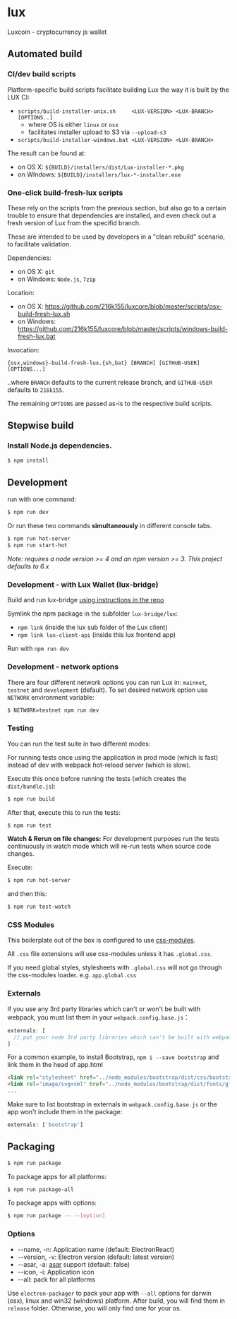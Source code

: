 # lux

Luxcoin - cryptocurrency js wallet

## Automated build

### CI/dev build scripts

Platform-specific build scripts facilitate building Lux the way it is built
by the LUX CI:

   - `scripts/build-installer-unix.sh     <LUX-VERSION> <LUX-BRANCH> [OPTIONS..]`
      - where OS is either `linux` or `osx`
      - facilitates installer upload to S3 via `--upload-s3`
   - `scripts/build-installer-windows.bat <LUX-VERSION> <LUX-BRANCH>`

The result can be found at:
   - on OS X:    `${BUILD}/installers/dist/Lux-installer-*.pkg`
   - on WIndows: `${BUILD}/installers/lux-*-installer.exe`

### One-click build-fresh-lux scripts

These rely on the scripts from the previous section, but also go to a certain
trouble to ensure that dependencies are installed, and even check out a fresh
version of Lux from the specifid branch.

These are intended to be used by developers in a "clean rebuild" scenario, to
facilitate validation.

Dependencies:
   - on OS X:    `git`
   - on Windows: `Node.js`, `7zip`

Location:
   - on OS X:    https://github.com/216k155/luxcore/blob/master/scripts/osx-build-fresh-lux.sh
   - on Windows: https://github.com/216k155/luxcore/blob/master/scripts/windows-build-fresh-lux.bat

Invocation:
   ```shell
   {osx,windows}-build-fresh-lux.{sh,bat} [BRANCH] [GITHUB-USER] [OPTIONS...]
   ```
   ..where `BRANCH` defaults to the current release branch, and `GITHUB-USER`
   defaults to `216k155`.

   The remaining `OPTIONS` are passed as-is to the respective build scripts.

## Stepwise build

### Install Node.js dependencies.

```bash
$ npm install
```

## Development

run with one command:

```bash
$ npm run dev
```

Or run these two commands __simultaneously__ in different console tabs.

```bash
$ npm run hot-server
$ npm run start-hot
```

*Note: requires a node version >= 4 and an npm version >= 3. This project
defaults to 6.x*

### Development - with Lux Wallet (lux-bridge)

Build and run lux-bridge [using instructions in the repo](https://github.com/216k155/lux-bridge/tree/master/lux)

Symlink the npm package in the subfolder `lux-bridge/lux`:
* `npm link` (inside the lux sub folder of the Lux client)
* `npm link lux-client-api` (inside this lux frontend app)

Run with `npm run dev`

### Development - network options

There are four different network options you can run Lux in: `mainnet`, `testnet` and `development` (default).
To set desired network option use `NETWORK` environment variable:

```bash
$ NETWORK=testnet npm run dev
```

### Testing

You can run the test suite in two different modes:

For running tests once using the application in prod mode (which is fast)
instead of dev with webpack hot-reload server (which is slow).

Execute this once before running the tests (which creates the `dist/bundle.js`):
```bash
$ npm run build
``` 

After that, execute this to run the tests:

```bash
$ npm run test
```

**Watch & Rerun on file changes:**
For development purposes run the tests continuously in watch mode which will re-run tests when source code changes.

Execute:
```bash
$ npm run hot-server
```

and then this:
```bash
$ npm run test-watch
```

<!-- You can find more details regarding tests setup within [Running Lux acceptance tests](https://github.com/216k155/luxcore/blob/master/features/README.md) README file. -->

### CSS Modules

This boilerplate out of the box is configured to use [css-modules](https://github.com/css-modules/css-modules).

All `.css` file extensions will use css-modules unless it has `.global.css`.

If you need global styles, stylesheets with `.global.css` will not go through the
css-modules loader. e.g. `app.global.css`

### Externals

If you use any 3rd party libraries which can't or won't be built with webpack, you must list them in your `webpack.config.base.js`：

```javascript
externals: [
  // put your node 3rd party libraries which can't be built with webpack here (mysql, mongodb, and so on..)
]
```

For a common example, to install Bootstrap, `npm i --save bootstrap` and link them in the head of app.html

```html
<link rel="stylesheet" href="../node_modules/bootstrap/dist/css/bootstrap.css" />
<link rel="image/svg+xml" href="../node_modules/bootstrap/dist/fonts/glyphicons-halflings-regular.eot" />
...
```

Make sure to list bootstrap in externals in `webpack.config.base.js` or the app won't include them in the package:
```js
externals: ['bootstrap']
```

## Packaging

```bash
$ npm run package
```

To package apps for all platforms:

```bash
$ npm run package-all
```

To package apps with options:

```bash
$ npm run package -- --[option]
```

### Options

- --name, -n: Application name (default: ElectronReact)
- --version, -v: Electron version (default: latest version)
- --asar, -a: [asar](https://github.com/atom/asar) support (default: false)
- --icon, -i: Application icon
- --all: pack for all platforms

Use `electron-packager` to pack your app with `--all` options for darwin (osx), linux and win32 (windows) platform. After build, you will find them in `release` folder. Otherwise, you will only find one for your os.
